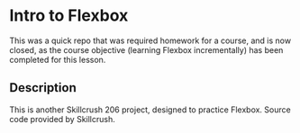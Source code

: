 # Intro to Flexbox

This was a quick repo that was required homework for a course, and is now closed, as the course objective (learning Flexbox incrementally) has been completed for this lesson.

## Description

This is another Skillcrush 206 project, designed to practice Flexbox. Source code provided by Skillcrush.